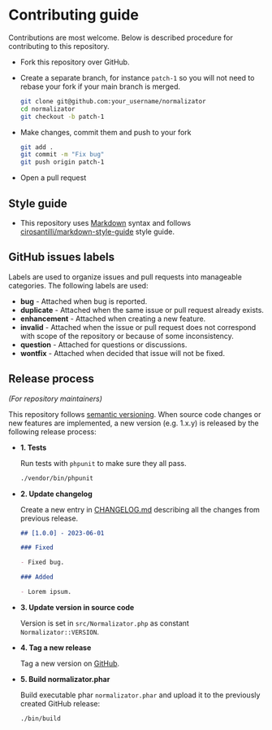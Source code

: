 # Contributing guide

Contributions are most welcome. Below is described procedure for contributing to
this repository.

* Fork this repository over GitHub.
* Create a separate branch, for instance `patch-1` so you will not need to
  rebase your fork if your main branch is merged.

  ```sh
  git clone git@github.com:your_username/normalizator
  cd normalizator
  git checkout -b patch-1
  ```
* Make changes, commit them and push to your fork

  ```sh
  git add .
  git commit -m "Fix bug"
  git push origin patch-1
  ```
* Open a pull request

## Style guide

* This repository uses [Markdown](https://daringfireball.net/projects/markdown/)
  syntax and follows
  [cirosantilli/markdown-style-guide](http://www.cirosantilli.com/markdown-style-guide/)
  style guide.

## GitHub issues labels

Labels are used to organize issues and pull requests into manageable categories.
The following labels are used:

* **bug** - Attached when bug is reported.
* **duplicate** - Attached when the same issue or pull request already exists.
* **enhancement** - Attached when creating a new feature.
* **invalid** - Attached when the issue or pull request does not correspond with
  scope of the repository or because of some inconsistency.
* **question** - Attached for questions or discussions.
* **wontfix** - Attached when decided that issue will not be fixed.

## Release process

*(For repository maintainers)*

This repository follows [semantic versioning](http://semver.org/). When source
code changes or new features are implemented, a new version (e.g. 1.x.y) is
released by the following release process:

* **1. Tests**

  Run tests with `phpunit` to make sure they all pass.

  ```sh
  ./vendor/bin/phpunit
  ```

* **2. Update changelog**

  Create a new entry in [CHANGELOG.md](CHANGELOG.md) describing all the changes
  from previous release.

  ```md
  ## [1.0.0] - 2023-06-01

  ### Fixed

  - Fixed bug.

  ### Added

  - Lorem ipsum.
  ```

* **3. Update version in source code**

  Version is set in `src/Normalizator.php` as constant `Normalizator::VERSION`.

* **4. Tag a new release**

  Tag a new version on [GitHub](https://github.com/petk/normalizator/releases).

* **5. Build normalizator.phar**

  Build executable phar `normalizator.phar` and upload it to the previously
  created GitHub release:

  ```sh
  ./bin/build
  ```
